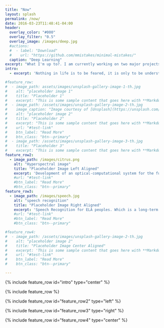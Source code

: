 ```yaml
---
title: "Now"
layout: splash
permalink: /now/
date: 2016-03-23T11:48:41-04:00
header:
  overlay_color: "#000"
  overlay_filter: "0.5"
  overlay_image: /images/deep.jpg
  #actions:
  #  - label: "Download"
  #    url: "https://github.com/mmistakes/minimal-mistakes/"
  caption: "Deep Learning"
excerpt: "What I'm up to?. I am currently working on two major projects in the two great branches of AI, speech recognition and computer vision."
intro: 
  - excerpt: 'Nothing in life is to be feared, it is only to be understood. Now is the time to understand more, so that we may fear less.  `Marie Curie`'

#feature_row:
#  - image_path: assets/images/unsplash-gallery-image-1-th.jpg
#    alt: "placeholder image 1"
#    title: "Placeholder 1"
#    excerpt: "This is some sample content that goes here with **Markdown** formatting."
#  - image_path: /assets/images/unsplash-gallery-image-2-th.jpg
#    image_caption: "Image courtesy of [Unsplash](https://unsplash.com/)"
#    alt: "placeholder image 2"
#    title: "Placeholder 2"
#    excerpt: "This is some sample content that goes here with **Markdown** formatting."
#    url: "#test-link"
#    btn_label: "Read More"
#    btn_class: "btn--primary"
#  - image_path: /assets/images/unsplash-gallery-image-3-th.jpg
#    title: "Placeholder 3"
#    excerpt: "This is some sample content that goes here with **Markdown** formatting."
feature_row2:
  - image_path: /images/citrus.png
    alt: "Hyperspectral image"
    title: "Placeholder Image Left Aligned"
    excerpt: 'Development of an optical-computational system for the fusion of depth and hyperspectral images using deep learning techniques and their application in the classification of citrus by its level of maturity.'
    #url: "#test-link"
    #btn_label: "Read More"
    #btn_class: "btn--primary"
feature_row3:
  - image_path: /images/speech.jpg
    alt: "speech recognition"
    title: "Placeholder Image Right Aligned"
    excerpt: 'Speech Recognition for ELA peoples. Which is a long-term project that I'm not ready to share yet, but you will soon notice!'
    #url: "#test-link"
    #btn_label: "Read More"
    #btn_class: "btn--primary"

#feature_row4:
#  - image_path: /assets/images/unsplash-gallery-image-2-th.jpg
#    alt: "placeholder image 2"
#    title: "Placeholder Image Center Aligned"
#    excerpt: 'This is some sample content that goes here with **Markdown** formatting. Centered with `type="center"`'
#    url: "#test-link"
#    btn_label: "Read More"
#    btn_class: "btn--primary"

---
```


{% include feature_row id="intro" type="center" %}

{% include feature_row %}

{% include feature_row id="feature_row2" type="left" %}

{% include feature_row id="feature_row3" type="right" %}

{% include feature_row id="feature_row4" type="center" %}